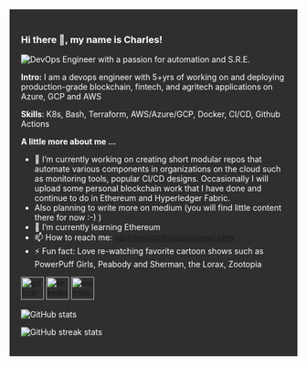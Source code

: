 <div style="background-color: #2f2f2f; color: white; padding: 20px;">

### Hi there 👋, my name is Charles!

![DevOps Engineer with a passion for automation and S.R.E.](https://miro.medium.com/v2/resize:fit:720/format:webp/1*IRGHmiGsa16stedQvIaZfw.gif)

**Intro:** I am a devops engineer with 5+yrs of working on and deploying production-grade blockchain, fintech, and agritech applications on Azure, GCP and AWS

**Skills**: K8s, Bash, Terraform, AWS/Azure/GCP, Docker, CI/CD, Github Actions

**A little more about me ...**
- 🔭 I’m currently working on creating short modular repos that automate various components in organizations on the cloud such as monitoring tools, popular CI/CD designs.  Occasionally I will upload some personal blockchain work that I have done and continue to do in Ethereum and Hyperledger Fabric.
- Also planning to write more on medium (you will find little content there for now :-) )
- 🌱 I’m currently learning Ethereum 
- 📫 How to reach me: gachangocmbugua@gmail.com 
- ⚡ Fun fact: Love re-watching favorite cartoon shows such as PowerPuff Girls, Peabody and Sherman, the Lorax, Zootopia 

[<img src='https://cdn.jsdelivr.net/npm/simple-icons@3.0.1/icons/github.svg' alt='github' height='40'>](https://github.com/CharlesGM)  [<img src='https://cdn.jsdelivr.net/npm/simple-icons@3.0.1/icons/linkedin.svg' alt='linkedin' height='40'>](https://www.linkedin.com/in/charles-mbugua-b7525ba5/)  [<img src='https://cdn.jsdelivr.net/npm/simple-icons@3.0.1/icons/icloud.svg' alt='website' height='40'>](https://medium.com/@gachango)  

![GitHub stats](https://github-readme-stats.vercel.app/api?username=CharlesGM&show_icons=true)  

![GitHub streak stats](https://streak-stats.demolab.com/?user=CharlesGM)  

</div>

